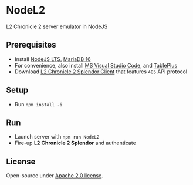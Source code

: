 # NodeL2
L2 Chronicle 2 server emulator in NodeJS

## Prerequisites
* Install [NodeJS LTS](https://nodejs.org/en/download), [MariaDB 16](https://mariadb.org/download/?t=mariadb&p=mariadb&r=10.6.12)
* For convenience, also install [MS Visual Studio Code](https://code.visualstudio.com/download), and [TablePlus](https://tableplus.com/download)
* Download [L2 Chronicle 2 Splendor Client](https://drive.google.com/drive/folders/1kdVS2ymqmK3vzufEt5hUnij6pWS8BcZb?usp=sharing) that features `485` API protocol

## Setup
* Run `npm install -i`

## Run
* Launch server with `npm run NodeL2`
* Fire-up **L2 Chronicle 2 Splendor** and authenticate

## License
Open-source under [Apache 2.0 license](https://www.apache.org/licenses/LICENSE-2.0).
